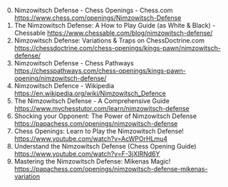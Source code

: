 0. Nimzowitsch Defense - Chess Openings - Chess.com
https://www.chess.com/openings/Nimzowitsch-Defense
1. The Nimzowitsch Defense: A How to Play Guide (as White & Black) - Chessable
https://www.chessable.com/blog/nimzowitsch-defense/
2. Nimzowitsch Defense: Variations & Traps on ChessDoctrine.com
https://chessdoctrine.com/chess-openings/kings-pawn/nimzowitsch-defense/
3. Nimzowitsch Defense - Chess Pathways
https://chesspathways.com/chess-openings/kings-pawn-opening/nimzowitsch-defense/
4. Nimzowitsch Defence - Wikipedia
https://en.wikipedia.org/wiki/Nimzowitsch_Defence
5. The Nimzowitsch Defense - A Comprehensive Guide
https://www.mychesstutor.com/learn/nimzowitsch-defense
6. Shocking your Opponent: The Power of Nimzowitsch Defense
https://papachess.com/openings/nimzowitsch-defense
7. Chess Openings: Learn to Play the Nimzowitsch Defense!
https://www.youtube.com/watch?v=AcWPOrHLmu4
8. Understand the Nimzowitsch Defense (Chess Opening Guide)
https://www.youtube.com/watch?v=F-3jXIRNd6Y
9. Mastering the Nimzowitsch Defense: Mikenas Magic!
https://papachess.com/openings/nimzowitsch-defense-mikenas-variation
